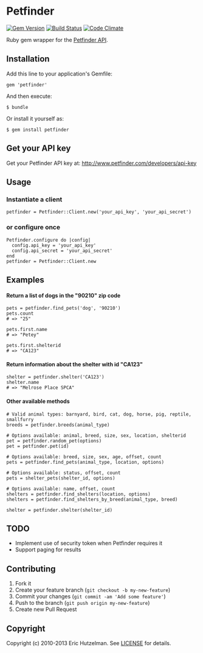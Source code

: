 # Petfinder

[![Gem Version](https://badge.fury.io/rb/petfinder.png)][gem]
[![Build Status](https://secure.travis-ci.org/ehutzelman/petfinder.png?branch=master)][travis]
[![Code Climate](https://codeclimate.com/github/ehutzelman/petfinder.png)](https://codeclimate.com/github/ehutzelman/petfinder)

[gem]: https://rubygems.org/gems/petfinder
[travis]: http://travis-ci.org/ehutzelman/petfinder

Ruby gem wrapper for the [Petfinder API](http://www.petfinder.com/developers/api-docs).

## Installation

Add this line to your application's Gemfile:

    gem 'petfinder'

And then execute:

    $ bundle

Or install it yourself as:

    $ gem install petfinder

## Get your API key

Get your Petfinder API key at: http://www.petfinder.com/developers/api-key

## Usage

### Instantiate a client

    petfinder = Petfinder::Client.new('your_api_key', 'your_api_secret')

### or configure once

    Petfinder.configure do |config|
      config.api_key = 'your_api_key'
      config.api_secret = 'your_api_secret'
    end
    petfinder = Petfinder::Client.new

## Examples

#### Return a list of dogs in the "90210" zip code

    pets = petfinder.find_pets('dog', '90210')
    pets.count
    # => "25"

    pets.first.name
    # => "Petey"

    pets.first.shelterid
    # => "CA123"

#### Return information about the shelter with id "CA123"

    shelter = petfinder.shelter('CA123')
    shelter.name
    # => "Melrose Place SPCA"

#### Other available methods

    # Valid animal types: barnyard, bird, cat, dog, horse, pig, reptile, smallfurry
    breeds = petfinder.breeds(animal_type)
    
    # Options available: animal, breed, size, sex, location, shelterid
    pet = petfinder.random_pet(options)
    pet = petfinder.pet(id)

    # Options available: breed, size, sex, age, offset, count
    pets = petfinder.find_pets(animal_type, location, options)

    # Options available: status, offset, count
    pets = shelter_pets(shelter_id, options)
    
    # Options available: name, offset, count
    shelters = petfinder.find_shelters(location, options)
    shelters = petfinder.find_shelters_by_breed(animal_type, breed)

    shelter = petfinder.shelter(shelter_id)

## TODO

* Implement use of security token when Petfinder requires it
* Support paging for results

## Contributing

1. Fork it
2. Create your feature branch (`git checkout -b my-new-feature`)
3. Commit your changes (`git commit -am 'Add some feature'`)
4. Push to the branch (`git push origin my-new-feature`)
5. Create new Pull Request

## Copyright

Copyright (c) 2010-2013 Eric Hutzelman.
See [LICENSE][] for details.

[license]: LICENSE.txt
